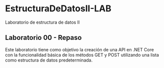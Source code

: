 # EstructuraDeDatosII-LAB
Laboratorio de estructura de datos II
## Laboratorio 00 - Repaso
Este laboratorio tiene como objetivo la creación de una API en .NET Core con la funcionalidad básica
de los métodos GET y POST utilizando una lista como estructura de datos predeterminada.
